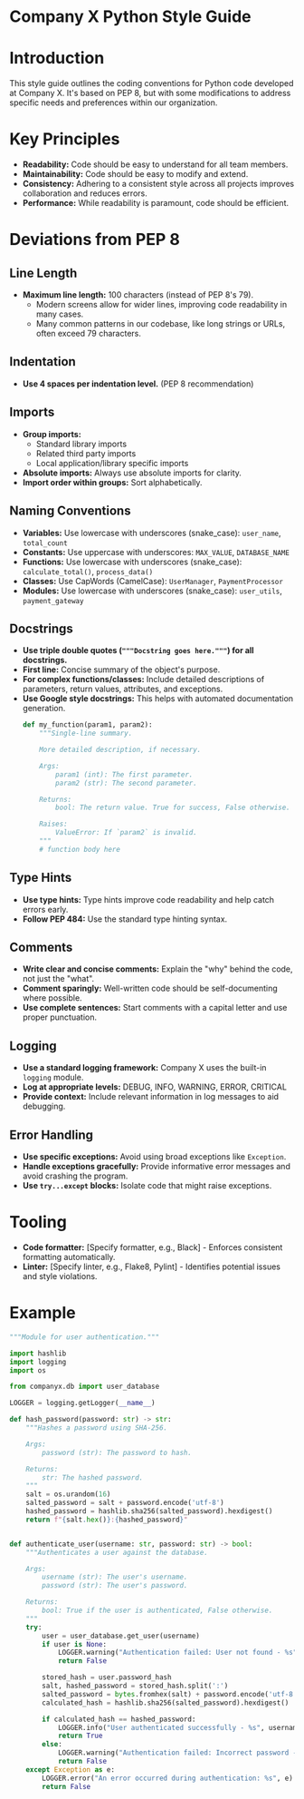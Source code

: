 # Company X Python Style Guide

# Introduction
This style guide outlines the coding conventions for Python code developed at Company X. 
It's based on PEP 8, but with some modifications to address specific needs and 
preferences within our organization.

# Key Principles
* **Readability:** Code should be easy to understand for all team members.
* **Maintainability:** Code should be easy to modify and extend.
* **Consistency:** Adhering to a consistent style across all projects improves 
  collaboration and reduces errors.
* **Performance:** While readability is paramount, code should be efficient.

# Deviations from PEP 8

## Line Length
* **Maximum line length:** 100 characters (instead of PEP 8's 79).
    * Modern screens allow for wider lines, improving code readability in many cases.
    * Many common patterns in our codebase, like long strings or URLs, often exceed 79 characters.

## Indentation
* **Use 4 spaces per indentation level.** (PEP 8 recommendation)

## Imports
* **Group imports:**
    * Standard library imports
    * Related third party imports
    * Local application/library specific imports
* **Absolute imports:** Always use absolute imports for clarity.
* **Import order within groups:**  Sort alphabetically.

## Naming Conventions

* **Variables:** Use lowercase with underscores (snake_case): `user_name`, `total_count`
* **Constants:**  Use uppercase with underscores: `MAX_VALUE`, `DATABASE_NAME`
* **Functions:** Use lowercase with underscores (snake_case): `calculate_total()`, `process_data()`
* **Classes:** Use CapWords (CamelCase): `UserManager`, `PaymentProcessor`
* **Modules:** Use lowercase with underscores (snake_case): `user_utils`, `payment_gateway`

## Docstrings
* **Use triple double quotes (`"""Docstring goes here."""`) for all docstrings.**
* **First line:** Concise summary of the object's purpose.
* **For complex functions/classes:** Include detailed descriptions of parameters, return values, 
  attributes, and exceptions.
* **Use Google style docstrings:** This helps with automated documentation generation.
    ```python
    def my_function(param1, param2):
        """Single-line summary.

        More detailed description, if necessary.

        Args:
            param1 (int): The first parameter.
            param2 (str): The second parameter.

        Returns:
            bool: The return value. True for success, False otherwise.

        Raises:
            ValueError: If `param2` is invalid.
        """
        # function body here
    ```

## Type Hints
* **Use type hints:**  Type hints improve code readability and help catch errors early.
* **Follow PEP 484:**  Use the standard type hinting syntax.

## Comments
* **Write clear and concise comments:** Explain the "why" behind the code, not just the "what".
* **Comment sparingly:** Well-written code should be self-documenting where possible.
* **Use complete sentences:** Start comments with a capital letter and use proper punctuation.

## Logging
* **Use a standard logging framework:**  Company X uses the built-in `logging` module.
* **Log at appropriate levels:** DEBUG, INFO, WARNING, ERROR, CRITICAL
* **Provide context:** Include relevant information in log messages to aid debugging.

## Error Handling
* **Use specific exceptions:** Avoid using broad exceptions like `Exception`.
* **Handle exceptions gracefully:** Provide informative error messages and avoid crashing the program.
* **Use `try...except` blocks:**  Isolate code that might raise exceptions.


# Tooling
* **Code formatter:**  [Specify formatter, e.g., Black] - Enforces consistent formatting automatically.
* **Linter:**  [Specify linter, e.g., Flake8, Pylint] - Identifies potential issues and style violations.

# Example
```python
"""Module for user authentication."""

import hashlib
import logging
import os

from companyx.db import user_database

LOGGER = logging.getLogger(__name__)

def hash_password(password: str) -> str:
    """Hashes a password using SHA-256.

    Args:
        password (str): The password to hash.

    Returns:
        str: The hashed password.
    """
    salt = os.urandom(16)
    salted_password = salt + password.encode('utf-8')
    hashed_password = hashlib.sha256(salted_password).hexdigest()
    return f"{salt.hex()}:{hashed_password}"


def authenticate_user(username: str, password: str) -> bool:
    """Authenticates a user against the database.

    Args:
        username (str): The user's username.
        password (str): The user's password.

    Returns:
        bool: True if the user is authenticated, False otherwise.
    """
    try:
        user = user_database.get_user(username)
        if user is None:
            LOGGER.warning("Authentication failed: User not found - %s", username)
            return False

        stored_hash = user.password_hash
        salt, hashed_password = stored_hash.split(':')
        salted_password = bytes.fromhex(salt) + password.encode('utf-8')
        calculated_hash = hashlib.sha256(salted_password).hexdigest()

        if calculated_hash == hashed_password:
            LOGGER.info("User authenticated successfully - %s", username)
            return True
        else:
            LOGGER.warning("Authentication failed: Incorrect password - %s", username)
            return False
    except Exception as e:
        LOGGER.error("An error occurred during authentication: %s", e)
        return False